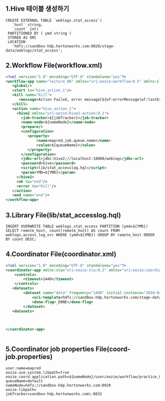 1.Hive 테이블 생성하기
---------------------------------------------------------------------------------------------------------------------------
<pre><code>CREATE EXTERNAL TABLE `weblogs.stat_access`(
   `host` string,                                                                       
   `count` int)
 PARTITIONED BY ( ymd string )
 STORED AS ORC
 LOCATION                                                                               
   'hdfs://sandbox-hdp.hortonworks.com:8020/stage-data/weblogs/stat_access';  
</code></pre>

2.Workflow File(workflow.xml) 
----------------------------------------------------------------------------------------------------------------------------
```xml
<?xml version="1.0" encoding="UTF-8" standalone="yes"?>
<workflow-app name="lecture_06" xmlns="uri:oozie:workflow:0.5" xmlns:sla="uri:oozie:sla:0.2">
   <global/>
   <start to="hive_action_1"/>
   <kill name="Kill">
      <message>Action Failed, error message[${wf:errorMessage(wf:lastErrorNode())}]</message>
   </kill>
   <action name="hive_action_1">
     <hive2 xmlns="uri:oozie:hive2-action:0.2">
       <job-tracker>${jobTracker}</job-tracker>
       <name-node>${nameNode}</name-node>
       <prepare/>
       <configuration>
          <property>
              <name>mapred.job.queue.name</name>
              <value>${queueName}</value>
          </property>
       </configuration>
       <jdbc-url>jdbc:hive2://localhost:10000/weblog</jdbc-url>
       <password>hive</password>
       <script>lib/stat_accesslog.hql</script>
       <param>YMD=${YMD}</param>       
     </hive2>
     <ok to="end"/>
     <error to="Kill"/>
   </action>
   <end name="end"/>
</workflow-app>  
```

3.Library File(lib/stat_accesslog.hql)
---------------------------------------------------------------------------------------------------------------------------
<pre><code>INSERT OVERWRITE TABLE weblogs.stat_access PARTITION (ymd=${YMD})
SELECT remote_host, count(remote_host) AS count FROM weblogs.access_log_orc WHERE (ymd=${YMD}) GROUP BY remote_host ORDER BY count DESC;
</code></pre>

4.Coordinator File(coordinator.xml) 
----------------------------------------------------------------------------------------------------------------------------
```xml
<?xml version="1.0" encoding="UTF-8" standalone="yes"?>
<coordinator-app xmlns:sla="uri:oozie:sla:0.2" xmlns="uri:oozie:coordinator:0.4" name="stat_weblog_coordinator" frequency="10 0 * * *" start="2018-04-01T00:00+0900" end="2020-12-31T02:00+0900" timezone="Asia/Seoul">
    <controls>
        <timeout>1440</timeout>
    </controls>
   <datasets>
        <dataset name="data" frequency="1440" initial-instance="2018-04-01T00:00+0900" timezone="Asia/Seoul">
            <uri-template>hdfs://sandbox-hdp.hortonworks.com/stage-data/weblog/access/${YEAR}${MONTH}${DAY}</uri-template>
            <done-flag>_DONE</done-flag>
        </dataset>
   <datasets>
      
   
      
</coordinator-app>
       
```   

5.Coordinator job properties File(coord-job.properties) 
----------------------------------------------------------------------------------------------------------------------------
<pre><code>user.name=mapred
oozie.use.system.libpath=true
oozie.coord.application.path=${nameNode}/user/oozie/workflow/practice_06/coordinator.xml
queueName=default
nameNode=hdfs://sandbox-hdp.hortonworks.com:8020
oozie.libpath=
jobTracker=sandbox-hdp.hortonworks.com\:8032

</code></pre>

